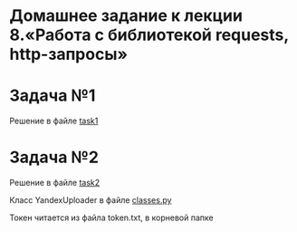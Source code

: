 # Домашнее задание к лекции 8.«Работа с библиотекой requests, http-запросы»
# Задача №1
Решение в файле [task1](task1.py)

# Задача №2
Решение в файле [task2](task2.py)

Класс YandexUploader в файле [classes.py](classes.py)

Токен читается из файла token.txt, в корневой папке